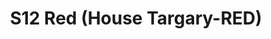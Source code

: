 ---
title: S12 Red (House Targary-RED)
permalink: "/teams/s12-red"
members:
- Porter Brockway - Captain
- Brian Sparrow - Quarterback
- James Bain
- Brandon Benjamin
- Lynnette Clark
- Sam Cramer
- Keaton Fedak
- Ken Green
- Tom Loughran
- Ryan Myers
- Paul Plasencia
- Linda Pratt
- Christian Smith
- Jack Blaney (Supplemental)
teamid: 4177
name: S12 Red
color: House Targary-RED
division: ''
---